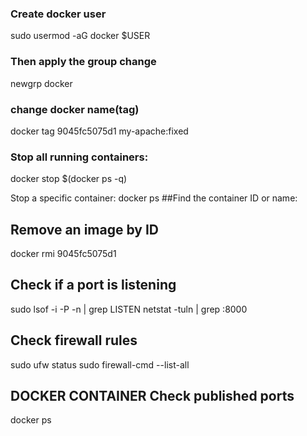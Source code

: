### Create docker user

sudo usermod -aG docker $USER

### Then apply the group change
newgrp docker


### change docker name(tag)
docker tag 9045fc5075d1 my-apache:fixed

### Stop all running containers:
docker stop $(docker ps -q)

Stop a specific container:
docker ps ##Find the container ID or name:
 


## Remove an image by ID
docker rmi 9045fc5075d1


## Check if a port is listening
sudo lsof -i -P -n | grep LISTEN
netstat -tuln | grep :8000

## Check firewall rules
sudo ufw status
sudo firewall-cmd --list-all

## DOCKER CONTAINER  Check published ports
docker ps
